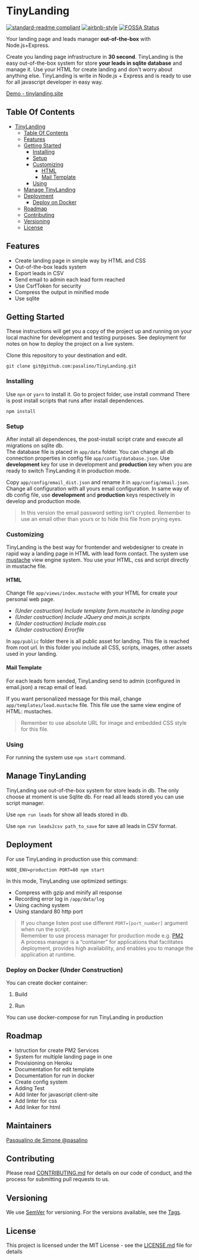 # TinyLanding
[![standard-readme compliant](https://img.shields.io/badge/standard--readme-OK-green.svg?style=flat-square)](https://github.com/RichardLitt/standard-readme)
[![airbnb-style](https://img.shields.io/badge/eslint-airbnb-4B32C3.svg)](https://github.com/airbnb/javascript)
[![FOSSA Status](https://app.fossa.io/api/projects/git%2Bgithub.com%2Fpasalino%2FTinyLanding.svg?type=shield)](https://app.fossa.io/projects/git%2Bgithub.com%2Fpasalino%2FTinyLanding?ref=badge_shield)

Your landing page and leads manager **out-of-the-box** with Node.js+Express.

Create you landing page infrastructure in **30 second**. TinyLanding is the easy out-of-the-box system for store **your leads in sqlite database** and manage it. Use your HTML for create landing and don't worry about anything else. TinyLanding is write in Node.js + Express and is ready to use for all javascript developer in easy way.

[Demo - tinylanding.site](http://tinylanding.site)

## Table Of Contents

- [TinyLanding](#TinyLanding)
  * [Table Of Contents](#table-of-contents)
  * [Features](#features)
  * [Getting Started](#getting-started)
    + [Installing](#installing)
    + [Setup](#setup)
    + [Customizing](#customizing)
      - [HTML](#html)
      - [Mail Template](#mail-template)
    + [Using](#using)
  * [Manage TinyLanding](#manage-TinyLanding)
  * [Deployment](#deployment)
    + [Deploy on Docker](#deploy-on-docker)
  * [Roadmap](#roadmap)
  * [Contributing](#contributing)
  * [Versioning](#versioning)
  * [License](#license)

## Features

* Create landing page in simple way by HTML and CSS
* Out-of-the-box leads system
* Export leads in CSV
* Send email to admin each lead form reached
* Use CsrfToken for security
* Compress the output in minified mode
* Use sqlite

## Getting Started

These instructions will get you a copy of the project up and running on your local machine for development and testing purposes. See deployment for notes on how to deploy the project on a live system.

Clone this repository to your destination and edit.

```
git clone git@github.com:pasalino/TinyLanding.git 
```

### Installing

Use `npn` or `yarn` to install it. Go to project folder, use install command There is post install scripts that runs after install dependences.

```
npm install 
```

### Setup

After install all dependences, the post-install script crate and execute all migrations on sqlite db.<br/>
The database file is placed in `app/data` folder. You can change all db connection properties in config file `app/config/database.json`. Use **development** key for use in development and **production** key when you are ready to switch TinyLanding it in production mode.

Copy `app/config/email_dist.json` and rename it in `app/config/email.json`. Change all configuration with all yours email configuration. In same way of db config file, use **development** and **production** keys respectively in develop and production mode.

> In this version the email password setting isn't crypted. Remember to use an email other than yours or to hide this file from prying eyes.


### Customizing

TinyLanding is the best way for frontender and webdesigner to create in rapid way a landing page in HTML with lead form contact. 
The system use [mustache](https://mustache.github.io/) view engine system. You use your HTML, css and script directly in mustache file.

#### HTML

Change file `app/views/index.mustache` with your HTML for create your personal web page. 

* *(Under costruction) Include template form.mustache in landing page*
* *(Under costruction) Include JQuery and main.js scripts*
* *(Under costruction) Include main.css*
* *(Under costruction) Errorfile*

In `app/public` folder there is all public asset for landing. This file is reached from root url. In this folder you include all CSS, scripts, images, other assets used in your landing.

#### Mail Template

For each leads form sended, TinyLanding send to admin (configured in email.json) a recap email of lead.

If you want personalized message for this mail, change `app/templates/lead.mustache` file. This file use the same view engine of HTML: mustaches.

> Remember to use absolute URL for image and embedded CSS style for this file.

### Using

For running the system use `npm start` command.

## Manage TinyLanding

TinyLanding use out-of-the-box system for store leads in db. The only choose at moment is use Sqlite db. For read all leads stored you can use script manager.

Use `npm run leads` for show all leads stored in db.

Use `npm run leads2csv path_to_save` for save all leads in CSV format.

## Deployment

For use TinyLanding in production use this command:

`NODE_ENV=production PORT=80 npm start`

In this mode, TinyLanding use optimized settings:

* Compress with gzip and minify all response
* Recording error log in `/app/data/log`
* Using caching system
* Using standard 80 http port

> If you change listen post use different `PORT=[port_number]` argument when run the script.
> <br/>
> Remember to use process manager for production mode e.g. [PM2](http://pm2.keymetrics.io/)<br/>
> A process manager is a “container” for applications that facilitates deployment, provides high availability, and enables you to manage the application at runtime.


### Deploy on Docker (Under Construction) 

You can create docker container:

1. Build

2. Run

You can use docker-compose for run TinyLanding in production 

## Roadmap

* Istruction for create PM2 Services
* System for multiple landing page in one 
* Provisioning on Heroku
* Documentation for edit template
* Documentation for run in docker
* Create config system
* Adding Test
* Add linter for javascript client-site
* Add linter for css
* Add linker for html

## Maintainers

[Pasqualino de Simone @pasalino](http://www.github.com/pasalino)

## Contributing

Please read [CONTRIBUTING.md](CONTRIBUTING.md) for details on our code of conduct, and the process for submitting pull requests to us.

## Versioning

We use [SemVer](http://semver.org/) for versioning. For the versions available, see the [Tags](https://github.com/pasalino/TinyLanding/tags). 

## License

This project is licensed under the MIT License - see the [LICENSE.md](LICENSE.md) file for details
